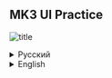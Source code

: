 ## MK3 UI Practice

![title](https://github.com/itsroar/MK3UIPractice/releases/download/android/title.png)

<details>
<summary>Русский</summary>
<br/>

Моё первое приложение на Android. В нём нет особого смысла.  
Просто, чтобы познакомиться с разработкой под Android.  
Для мотивации, захотелось повторить меню из игры детства.  

![screenshot1](https://github.com/itsroar/MK3UIPractice/releases/download/android/screenshot1.jpg)
![screenshot2](https://github.com/itsroar/MK3UIPractice/releases/download/android/screenshot2.jpg)

Представляю Вашему вниманию меню из игры Mortal Kombat 3.  
Можно выбирать персонажей и читать их биографию.  

Вся графика и звуки взяты с https://www.mortalkombatwarehouse.com/mk3/.  

Приложение доступно на русском и английском языках. Для переключения языка, нужно поменять язык в самой системе Андроид.  
Была мысль сделать меню выбора языка в самом начале программы, но я не осилил смену локали.  

## Сборка

При создании проекта я выбирал Android 10.  

Из build.gradle.kts:
> minSdk = 29  
> compileSdk = 34  
> targetSdk = 34  

Надеюсь, чтобы собрать проект, Вам просто хватит последней версии Android Studio.  

</details>

<details>
<summary>English</summary>
<br/>

It's my first Android application. It doesn't make much sense.  
Just to get acquainted with Android development.  
For motivation, I wanted to repeat the menu of the childhood game.  

![screenshot1](https://github.com/itsroar/MK3UIPractice/releases/download/android/screenshot1.jpg)
![screenshot2](https://github.com/itsroar/MK3UIPractice/releases/download/android/screenshot2.jpg)

I present to your attention a menu from the game Mortal Kombat 3.  
You can select characters and read their biography.  

All graphics and sounds are taken from https://www.mortalkombatwarehouse.com/mk3/.  

The application is available in Russian and English. To switch the language, you need to change the language in the Android system itself.  
There was an idea to make a language selection menu at the very beginning of the program, but I couldn’t handle changing the locale.  

## Building

When creating the project, I chose Android 10.  

From build.gradle.kts:
> minSdk = 29  
> compileSdk = 34  
> targetSdk = 34  

I hope you just need the latest version of Android Studio to build the project.  

</details>
